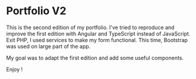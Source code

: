 # Portfolio V2

This is the second edition of my portfolio. I've tried to reproduce and improve the first edition with Angular and TypeScript instead of JavaScript. Exit PHP, I used services to make my form functional. This time, Bootstrap was used on large part of the app.

My goal was to adapt the first edition and add some useful components.

Enjoy !
